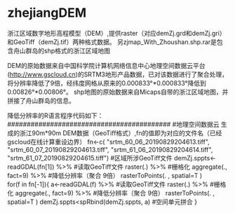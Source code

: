 # zhejiangDEM
浙江区域数字地形高程模型（DEM）,提供raster（对应demZj.grd和demZj.gri）和GeoTiff（demZj.tif）两种格式数据。
另zjmap_With_Zhoushan.shp.rar是包含舟山群岛的shp格式的浙江区域地图

DEM的原始数据来自中国科学院计算机网络信息中心地理空间数据云平台(http://www.gscloud.cn)的SRTM3地形产品数据，已对该数据进行了聚合处理，将分辨率降低了9倍，经纬度网格从原来的0.000833°*0.000833°降低到0.00826°*0.00806°。
shp地图的原始数据来自Micaps自带的浙江区域地图，并拼接了舟山群岛的信息。

降低分辨率的R语言程序代码如下：
##########################################
#地理空间数据云 生成的浙江90m*90m DEM数据（GeoTiff格式）,fn的值即为对应的文件名（已经gscloud在线计算重设边界）
fn<-c( "srtm_60_06_20190829204613.tiff", "srtm_60_07_20190829204613.tiff", "srtm_61_06_20190829204614.tiff", "srtm_61_07_20190829204615.tiff") #区域所涉GeoTiff文件
demZj.sppts<-readGDAL(fn[1]) %>%  #读取GeoTiff文件
      raster(.) %>%  #栅格化
      aggregate(., fact=9) %>%  #降低分辨率（聚合 9倍）
      rasterToPoints(. , spatial=T )  
for(f in fn[-1]){
   a<-readGDAL(f) %>%  #读取GeoTiff文件
      raster(.) %>%  #栅格化
      aggregate(., fact=9) %>%  #降低分辨率（聚合 9倍）
      rasterToPoints(. , spatial=T ) 
   demZj.sppts<spRbind(demZj.sppts, a)  #空间单元拼合
}
